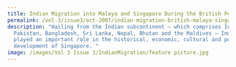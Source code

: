 ```yaml
---
title: Indian Migration into Malaya and Singapore During the British Period
permalink: /vol-3/issue3/oct-2007/indian-migration-british-malaya-singapore/
description: "Hailing from the Indian subcontinent – which comprises India,
  Pakistan, Bangladesh, Sri Lanka, Nepal, Bhutan and the Maldives – Indians have
  played an important role in the historical, economic, cultural and political
  development of Singapore. "
image: /images/Vol 3 Issue 3/IndianMigration/feature picture.jpg
---
```

